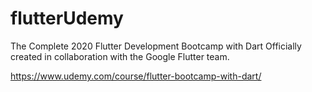 # flutterUdemy
The Complete 2020 Flutter Development Bootcamp with Dart
Officially created in collaboration with the Google Flutter team.

https://www.udemy.com/course/flutter-bootcamp-with-dart/
